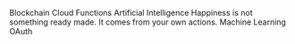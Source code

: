 Blockchain Cloud Functions Artificial Intelligence Happiness is not something ready made. It comes from your own actions. Machine Learning OAuth
